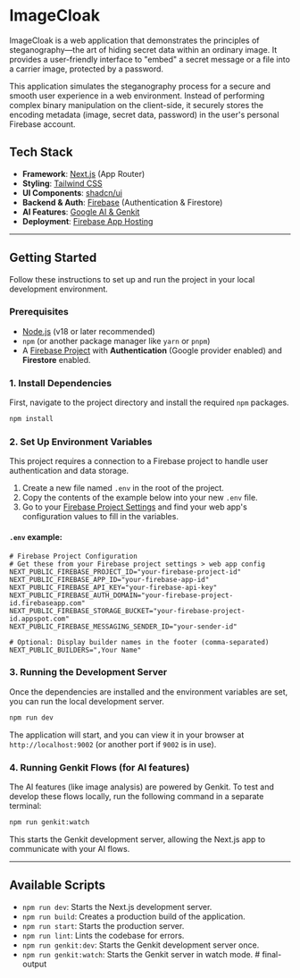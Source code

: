 # ImageCloak

ImageCloak is a web application that demonstrates the principles of steganography—the art of hiding secret data within an ordinary image. It provides a user-friendly interface to "embed" a secret message or a file into a carrier image, protected by a password.

This application simulates the steganography process for a secure and smooth user experience in a web environment. Instead of performing complex binary manipulation on the client-side, it securely stores the encoding metadata (image, secret data, password) in the user's personal Firebase account.

## Tech Stack

- **Framework**: [Next.js](https://nextjs.org/) (App Router)
- **Styling**: [Tailwind CSS](https://tailwindcss.com/)
- **UI Components**: [shadcn/ui](https://ui.shadcn.com/)
- **Backend & Auth**: [Firebase](https://firebase.google.com/) (Authentication & Firestore)
- **AI Features**: [Google AI & Genkit](https://firebase.google.com/docs/genkit)
- **Deployment**: [Firebase App Hosting](https://firebase.google.com/docs/app-hosting)

---

## Getting Started

Follow these instructions to set up and run the project in your local development environment.

### Prerequisites

- [Node.js](https://nodejs.org/) (v18 or later recommended)
- `npm` (or another package manager like `yarn` or `pnpm`)
- A [Firebase Project](https://console.firebase.google.com/) with **Authentication** (Google provider enabled) and **Firestore** enabled.

### 1. Install Dependencies

First, navigate to the project directory and install the required `npm` packages.

```bash
npm install
```

### 2. Set Up Environment Variables

This project requires a connection to a Firebase project to handle user authentication and data storage.

1.  Create a new file named `.env` in the root of the project.
2.  Copy the contents of the example below into your new `.env` file.
3.  Go to your [Firebase Project Settings](https://console.firebase.google.com/u/0/project/_/settings/general/) and find your web app's configuration values to fill in the variables.

#### `.env` example:

```env
# Firebase Project Configuration
# Get these from your Firebase project settings > web app config
NEXT_PUBLIC_FIREBASE_PROJECT_ID="your-firebase-project-id"
NEXT_PUBLIC_FIREBASE_APP_ID="your-firebase-app-id"
NEXT_PUBLIC_FIREBASE_API_KEY="your-firebase-api-key"
NEXT_PUBLIC_FIREBASE_AUTH_DOMAIN="your-firebase-project-id.firebaseapp.com"
NEXT_PUBLIC_FIREBASE_STORAGE_BUCKET="your-firebase-project-id.appspot.com"
NEXT_PUBLIC_FIREBASE_MESSAGING_SENDER_ID="your-sender-id"

# Optional: Display builder names in the footer (comma-separated)
NEXT_PUBLIC_BUILDERS=",Your Name"
```

### 3. Running the Development Server

Once the dependencies are installed and the environment variables are set, you can run the local development server.

```bash
npm run dev
```

The application will start, and you can view it in your browser at `http://localhost:9002` (or another port if `9002` is in use).

### 4. Running Genkit Flows (for AI features)

The AI features (like image analysis) are powered by Genkit. To test and develop these flows locally, run the following command in a separate terminal:

```bash
npm run genkit:watch
```

This starts the Genkit development server, allowing the Next.js app to communicate with your AI flows.

---

## Available Scripts

- `npm run dev`: Starts the Next.js development server.
- `npm run build`: Creates a production build of the application.
- `npm run start`: Starts the production server.
- `npm run lint`: Lints the codebase for errors.
- `npm run genkit:dev`: Starts the Genkit development server once.
- `npm run genkit:watch`: Starts the Genkit server in watch mode.
#   f i n a l - o u t p u t  
 